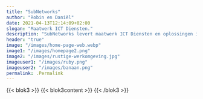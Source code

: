 ```yaml
---
title: "SubNetworks"
author: "Robin en Daniël"
date: 2021-04-13T12:14:09+02:00
slogan: "Maatwerk ICT Diensten."
description: "SubNetworks levert maatwerk ICT Diensten en oplossingen in omgeving Den Helder en omstreken, ICT Diensten, Oplossingen & Advies op maat"
header: "true"
image: "/images/home-page-web.webp"
image1: "/images/homepage2.png"
image2: "/images/rustige-werkomgeving.jpg"
imageuser1: "/images/ruby.png"
imageuser2: "/images/banaan.png"
permalink: .Permalink 
---
```


{{< blok3 >}} 
{{< blok3content >}}
{{< /blok3 >}}